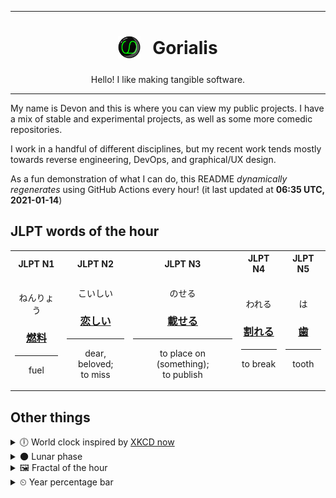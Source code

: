 ***

<h1 align="center">
<sub>
    <img src="readme/resources/avatar.png" height="36">
</sub>
&nbsp;
Gorialis
</h1>
<p align="center">
Hello! I like making tangible software.
</p>

***

My name is Devon and this is where you can view my public projects. I have a mix of stable and experimental projects, as well as some more comedic repositories.

I work in a handful of different disciplines, but my recent work tends mostly towards reverse engineering, DevOps, and graphical/UX design.

As a fun demonstration of what I can do, this README *dynamically regenerates* using GitHub Actions every hour! (it last updated at **06:35 UTC, 2021-01-14**)

<h2>JLPT words of the hour</h2>
<table>
    <tr>
        <th>JLPT N1</th>
        <th>JLPT N2</th>
        <th>JLPT N3</th>
        <th>JLPT N4</th>
        <th>JLPT N5</th>
    </tr>
    <tr>
        <td>
            <p align="center">ねんりょう</p>
            <h3 align="center"><b><a href="https://jisho.org/search/%E7%87%83%E6%96%99">燃料</a></b></h3>
            <hr>
            <p align="center">fuel</p>
        </td>
        <td>
            <p align="center">こいしい</p>
            <h3 align="center"><b><a href="https://jisho.org/search/%E6%81%8B%E3%81%97%E3%81%84">恋しい</a></b></h3>
            <hr>
            <p align="center">dear,<wbr> beloved;<br> to miss</p>
        </td>
        <td>
            <p align="center">のせる</p>
            <h3 align="center"><b><a href="https://jisho.org/search/%E8%BC%89%E3%81%9B%E3%82%8B">載せる</a></b></h3>
            <hr>
            <p align="center">to place on (something);<br> to publish</p>
        </td>
        <td>
            <p align="center">われる</p>
            <h3 align="center"><b><a href="https://jisho.org/search/%E5%89%B2%E3%82%8C%E3%82%8B">割れる</a></b></h3>
            <hr>
            <p align="center">to break</p>
        </td>
        <td>
            <p align="center">は</p>
            <h3 align="center"><b><a href="https://jisho.org/search/%E6%AD%AF">歯</a></b></h3>
            <hr>
            <p align="center">tooth</p>
        </td>
    </tr>
</table>

<h2>Other things</h2>
<details>
<summary>🕕  World clock inspired by <a href="https://xkcd.com/now">XKCD now</a></summary>

> <img src="generated/now.png" width="512">

</details>
<details>
<summary>🌑 Lunar phase</summary>

The moon is approximately 5.65% through its phase (New Moon).

</details>
<details>
<summary>&#x1f5bc; Fractal of the hour</summary>

> <img src="generated/fractal.png" width="512">

</details>
<details>
<summary>&#x23f2; Year percentage bar</summary>
<pre><code>2021 [▁▁▁▁▁▁▁▁▁▁▁▁▁▁▁▁▁▁▁▁] 3.64%</code></pre>
</details>
